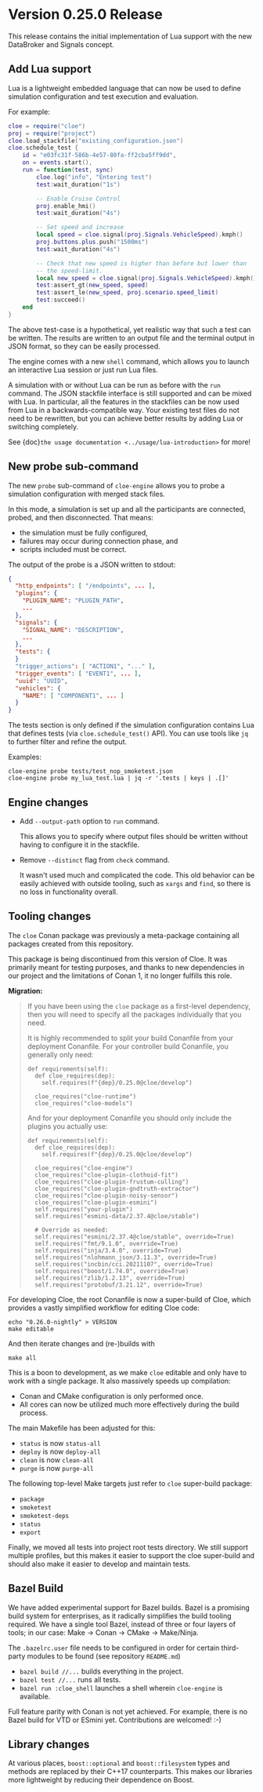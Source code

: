 # Version 0.25.0 Release

This release contains the initial implementation of Lua support with the new
DataBroker and Signals concept.

## Add Lua support

Lua is a lightweight embedded language that can now be used to define simulation
configuration and test execution and evaluation.

For example:

```lua
cloe = require("cloe")
proj = require("project")
cloe.load_stackfile("existing_configuration.json")
cloe.schedule_test {
    id = "e03fc31f-586b-4e57-80fa-ff2cba5ff9dd",
    on = events.start(),
    run = function(test, sync)
        cloe.log("info", "Entering test")
        test:wait_duration("1s")

        -- Enable Cruise Control
        proj.enable_hmi()
        test:wait_duration("4s")

        -- Set speed and increase
        local speed = cloe.signal(proj.Signals.VehicleSpeed).kmph()
        proj.buttons.plus.push("1500ms")
        test:wait_duration("4s")

        -- Check that new speed is higher than before but lower than
        -- the speed-limit.
        local new_speed = cloe.signal(proj.Signals.VehicleSpeed).kmph()
        test:assert_gt(new_speed, speed)
        test:assert_le(new_speed, proj.scenario.speed_limit)
        test:succeed()
    end
}
```

The above test-case is a hypothetical, yet realistic way that such a test can
be written. The results are written to an output file and the terminal output
in JSON format, so they can be easily processed.

The engine comes with a new `shell` command, which allows you to launch an
interactive Lua session or just run Lua files.

A simulation with or without Lua can be run as before with the `run` command.
The JSON stackfile interface is still supported and can be mixed with Lua.
In particular, all the features in the stackfiles can be now used from Lua
in a backwards-compatible way. Your existing test files do not need to be
rewritten, but you can achieve better results by adding Lua or switching
completely.

See {doc}`the usage documentation <../usage/lua-introduction>` for more!

## New probe sub-command

The new `probe` sub-command of `cloe-engine` allows you to probe a simulation
configuration with merged stack files.

In this mode, a simulation is set up and all the participants are connected,
probed, and then disconnected. That means:

- the simulation must be fully configured,
- failures may occur during connection phase, and
- scripts included must be correct.

The output of the probe is a JSON written to stdout:

```json
{
  "http_endpoints": [ "/endpoints", ... ],
  "plugins": {
    "PLUGIN_NAME": "PLUGIN_PATH",
    ...
  },
  "signals": {
    "SIGNAL_NAME": "DESCRIPTION",
    ...
  },
  "tests": {
  }
  "trigger_actions": [ "ACTION1", "..." ],
  "trigger_events": [ "EVENT1", ... ],
  "uuid": "UUID",
  "vehicles": {
    "NAME": [ "COMPONENT1", ... ]
  }
}
```

The tests section is only defined if the simulation configuration
contains Lua that defines tests (via `cloe.schedule_test()` API).
You can use tools like `jq` to further filter and refine the output.

Examples:

    cloe-engine probe tests/test_nop_smoketest.json
    cloe-engine probe my_lua_test.lua | jq -r '.tests | keys | .[]'

## Engine changes

- Add `--output-path` option to ``run`` command.

  This allows you to specify where output files should be written without having
  to configure it in the stackfile.

- Remove `--distinct` flag from ``check`` command.

  It wasn't used much and complicated the code. This old behavior can be easily
  achieved with outside tooling, such as `xargs` and `find`, so there is no loss
  in functionality overall.

## Tooling changes

The `cloe` Conan package was previously a meta-package containing all packages
created from this repository.

This package is being discontinued from this version of Cloe.
It was primarily meant for testing purposes, and thanks to new dependencies
in our project and the limitations of Conan 1, it no longer fulfills this role.

**Migration:**
> If you have been using the `cloe` package as a first-level dependency, then
> you will need to specify all the packages individually that you need.
>
> It is highly recommended to split your build Conanfile from your deployment
> Conanfile. For your controller build Conanfile, you generally only need:
>
>     def requirements(self):
>       def cloe_requires(dep):
>         self.requires(f"{dep}/0.25.0@cloe/develop")
>
>       cloe_requires("cloe-runtime")
>       cloe_requires("cloe-models")
>
> And for your deployment Conanfile you should only include the plugins you
> actually use:
>
>     def requirements(self):
>       def cloe_requires(dep):
>         self.requires(f"{dep}/0.25.0@cloe/develop")
>
>       cloe_requires("cloe-engine")
>       cloe_requires("cloe-plugin-clothoid-fit")
>       cloe_requires("cloe-plugin-frustum-culling")
>       cloe_requires("cloe-plugin-gndtruth-extractor")
>       cloe_requires("cloe-plugin-noisy-sensor")
>       cloe_requires("cloe-plugin-esmini")
>       self.requires("your-plugin")
>       self.requires("esmini-data/2.37.4@cloe/stable")
>
>       # Override as needed:
>       self.requires("esmini/2.37.4@cloe/stable", override=True)
>       self.requires("fmt/9.1.0", override=True)
>       self.requires("inja/3.4.0", override=True)
>       self.requires("nlohmann_json/3.11.3", override=True)
>       self.requires("incbin/cci.20211107", override=True)
>       self.requires("boost/1.74.0", override=True)
>       self.requires("zlib/1.2.13", override=True)
>       self.requires("protobuf/3.21.12", override=True)

For developing Cloe, the root Conanfile is now a super-build of Cloe, which
provides a vastly simplified workflow for editing Cloe code:

    echo "0.26.0-nightly" > VERSION
    make editable

And then iterate changes and (re-)builds with

    make all

This is a boon to development, as we make `cloe` editable and only have to work
with a single package. It also massively speeds up compilation:

- Conan and CMake configuration is only performed once.
- All cores can now be utilized much more effectively during the build process.

The main Makefile has been adjusted for this:

- `status` is now `status-all`
- `deploy` is now `deploy-all`
- `clean` is now `clean-all`
- `purge` is now `purge-all`

The following top-level Make targets just refer to `cloe` super-build package:

- `package`
- `smoketest`
- `smoketest-deps`
- `status`
- `export`

Finally, we moved all tests into project root tests directory.
We still support multiple profiles, but this makes it easier to support the
cloe super-build and should also make it easier to develop and maintain tests.

## Bazel Build

We have added experimental support for Bazel builds. Bazel is a promising
build system for enterprises, as it radically simplifies the build tooling
required. We have a single tool Bazel, instead of three or four layers of tools;
in our case: Make -> Conan -> CMake -> Make/Ninja.

The `.bazelrc.user` file needs to be configured in order for certain third-party
modules to be found (see repository `README.md`)

- `bazel build //...` builds everything in the project.
- `bazel test //...` runs all tests.
- `bazel run :cloe_shell` launches a shell wherein `cloe-engine` is available.

Full feature parity with Conan is not yet achieved. For example, there is
no Bazel build for VTD or ESmini yet. Contributions are welcomed! :-)

## Library changes

At various places, `boost::optional` and `boost::filesystem` types and methods are
replaced by their C++17 counterparts. This makes our libraries more lightweight
by reducing their dependence on Boost.
